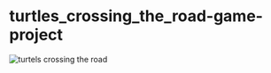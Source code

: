 # turtles_crossing_the_road-game-project

![turtels crossing the road](https://user-images.githubusercontent.com/80691480/121816563-0914b200-cc85-11eb-804c-8c9dfa34f239.png)
